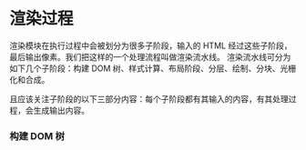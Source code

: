 # 渲染过程
渲染模块在执行过程中会被划分为很多子阶段，输入的 HTML 经过这些子阶段，最后输出像素。我们把这样的一个处理流程叫做渲染流水线。
渲染流水线可分为如下几个子阶段：构建 DOM 树、样式计算、布局阶段、分层、绘制、分块、光栅化和合成。

且应该关注子阶段的以下三部分内容：每个子阶段都有其输入的内容，有其处理过程，会生成输出内容。


### 构建 DOM 树
